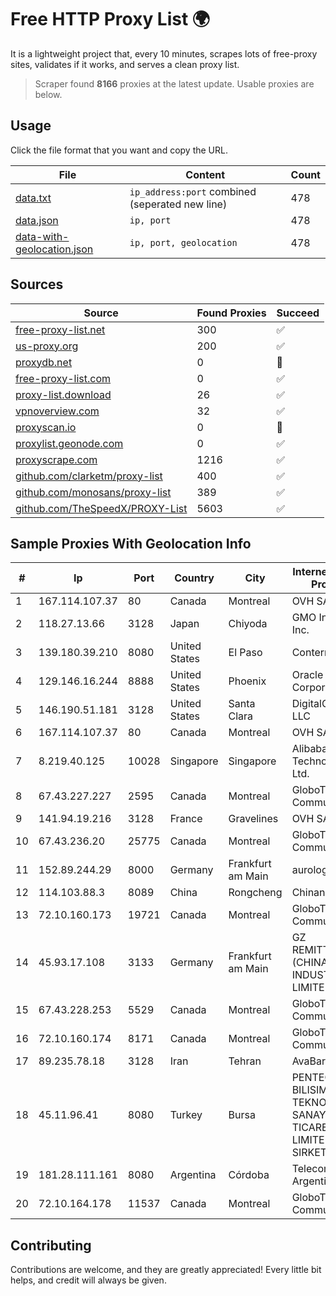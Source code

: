 
# Free HTTP Proxy List 🌍

It is a lightweight project that, every 10 minutes, scrapes lots of free-proxy sites, validates if it works, and serves a clean proxy list.


> Scraper found **8166** proxies at the latest update. Usable proxies are below.

## Usage

Click the file format that you want and copy the URL.


|File|Content|Count|
|----|-------|-----|
|[data.txt](https://raw.githubusercontent.com/themiralay/Proxy-List-World/master/data.txt)|`ip_address:port` combined (seperated new line)|478|
|[data.json](https://raw.githubusercontent.com/themiralay/Proxy-List-World/master/data.json)|`ip, port`|478|
|[data-with-geolocation.json](https://raw.githubusercontent.com/themiralay/Proxy-List-World/master/data-with-geolocation.json)|`ip, port, geolocation`|478|

## Sources

|Source|Found Proxies|Succeed|
|------|-------------|-------|
|[free-proxy-list.net](https://free-proxy-list.net)|300|✅|
|[us-proxy.org](https://www.us-proxy.org)|200|✅|
|[proxydb.net](http://proxydb.net)|0|🚫|
|[free-proxy-list.com](https://free-proxy-list.com/?page=&port=&type%5B%5D=http&type%5B%5D=https&up_time=0&search=Search)|0|✅|
|[proxy-list.download](https://www.proxy-list.download/HTTP)|26|✅|
|[vpnoverview.com](https://vpnoverview.com/privacy/anonymous-browsing/free-proxy-servers)|32|✅|
|[proxyscan.io](https://www.proxyscan.io)|0|🚫|
|[proxylist.geonode.com](https://proxylist.geonode.com/api/proxy-list?limit=300&page=1&sort_by=lastChecked&sort_type=desc&protocols=http,https)|0|✅|
|[proxyscrape.com](https://api.proxyscrape.com/v2/?request=displayproxies&protocol=http&timeout=10000&country=all&ssl=all&anonymity=all)|1216|✅|
|[github.com/clarketm/proxy-list](https://raw.githubusercontent.com/clarketm/proxy-list/master/proxy-list-raw.txt)|400|✅|
|[github.com/monosans/proxy-list](https://raw.githubusercontent.com/monosans/proxy-list/main/proxies/http.txt)|389|✅|
|[github.com/TheSpeedX/PROXY-List](https://raw.githubusercontent.com/TheSpeedX/PROXY-List/master/http.txt)|5603|✅|


## Sample Proxies With Geolocation Info

|#|Ip|Port|Country|City|Internet Service Provider|
|-|--|----|-------|----|-------------------------|
|1|167.114.107.37|80|Canada|Montreal|OVH SAS|
|2|118.27.13.66|3128|Japan|Chiyoda|GMO Internet, Inc.|
|3|139.180.39.210|8080|United States|El Paso|Conterra|
|4|129.146.16.244|8888|United States|Phoenix|Oracle Corporation|
|5|146.190.51.181|3128|United States|Santa Clara|DigitalOcean, LLC|
|6|167.114.107.37|80|Canada|Montreal|OVH SAS|
|7|8.219.40.125|10028|Singapore|Singapore|Alibaba (US) Technology Co., Ltd.|
|8|67.43.227.227|2595|Canada|Montreal|GloboTech Communications|
|9|141.94.19.216|3128|France|Gravelines|OVH SAS|
|10|67.43.236.20|25775|Canada|Montreal|GloboTech Communications|
|11|152.89.244.29|8000|Germany|Frankfurt am Main|aurologic GmbH|
|12|114.103.88.3|8089|China|Rongcheng|Chinanet|
|13|72.10.160.173|19721|Canada|Montreal|GloboTech Communications|
|14|45.93.17.108|3133|Germany|Frankfurt am Main|GZ REMITTANCE (CHINA) INDUSTRY LIMITED|
|15|67.43.228.253|5529|Canada|Montreal|GloboTech Communications|
|16|72.10.160.174|8171|Canada|Montreal|GloboTech Communications|
|17|89.235.78.18|3128|Iran|Tehran|AvaBarid|
|18|45.11.96.41|8080|Turkey|Bursa|PENTECH BILISIM TEKNOLOJILERI SANAYI VE TICARET LIMITED SIRKETi|
|19|181.28.111.161|8080|Argentina|Córdoba|Telecom Argentina S.A|
|20|72.10.164.178|11537|Canada|Montreal|GloboTech Communications|



## Contributing

Contributions are welcome, and they are greatly appreciated! Every
little bit helps, and credit will always be given.

